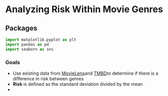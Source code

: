 # Analyzing Risk Within Movie Genres


## Packages 

```python 
import matplotlib.pyplot as plt
import pandas as pd 
import seaborn as sns
```

### Goals

- Use existing data from [MovieLens](https://grouplens.org/datasets/movielens/)and [TMBD](https://www.kaggle.com/juzershakir/tmdb-movies-dataset)to determine if there is a difference in risk between genres
- **Risk** is defined as the standard deviation divided by the mean
- 
